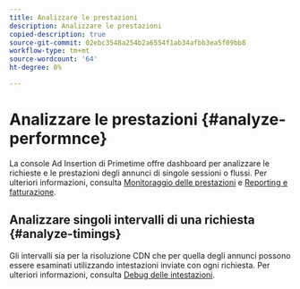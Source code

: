```yaml
---
title: Analizzare le prestazioni
description: Analizzare le prestazioni
copied-description: true
source-git-commit: 02ebc3548a254b2a6554f1ab34afbb3ea5f09bb8
workflow-type: tm+mt
source-wordcount: '64'
ht-degree: 0%

---
```


# Analizzare le prestazioni {#analyze-performnce}

La console Ad Insertion di Primetime offre dashboard per analizzare le richieste e le prestazioni degli annunci di singole sessioni o flussi. Per ulteriori informazioni, consulta [Monitoraggio delle prestazioni](/help/primetime-ad-insertion/performance-monitoring-debugging-reporting/performance-monitoring.md) e [Reporting e fatturazione](/help/primetime-ad-insertion/performance-monitoring-debugging-reporting/reporting-and-billing.md).

## Analizzare singoli intervalli di una richiesta {#analyze-timings}

Gli intervalli sia per la risoluzione CDN che per quella degli annunci possono essere esaminati utilizzando intestazioni inviate con ogni richiesta.  Per ulteriori informazioni, consulta [Debug delle intestazioni](/help/primetime-ad-insertion/performance-monitoring-debugging-reporting/debugging-headers.md).
